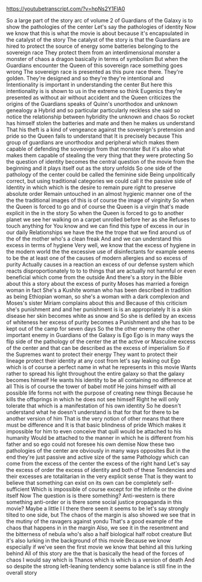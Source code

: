 https://youtubetranscript.com/?v=hpNs2Y1FlA0

 So a large part of the story arc of volume 2 of Guardians of the Galaxy is to show the pathologies of the center Let's say the pathologies of identity Now we know that this is what the movie is about because it's encapsulated in the catalyst of the story The catalyst of the story is that the Guardians are hired to protect the source of energy some batteries belonging to the sovereign race They protect them from an interdimensional monster a monster of chaos a dragon basically in terms of symbolism But when the Guardians encounter the Queen of this sovereign race something goes wrong The sovereign race is presented as this pure race there. They're golden. They're designed and so they're they're intentional and Intentionality is important in understanding the center But here this intentionality is is shown to us in the extreme so think Eugenics they're presented as without air without accident and the Queen criticizes the origins of the Guardians speaks of Quinn's unorthodox and unknown genealogy a Hybrid and so particular particularly reckless she said so notice the relationship between hybridity the unknown and chaos So rocket has himself stolen the batteries and mate and then he makes us understand That his theft is a kind of vengeance against the sovereign's pretension and pride so the Queen fails to understand that It is precisely because This group of guardians are unorthodox and peripheral which makes them capable of defending the sovereign from that monster But it's also what makes them capable of stealing the very thing that they were protecting So the question of identity becomes the central question of the movie from the beginning and it plays itself out as the story unfolds So one side of the pathology of the center could be called the feminine side Being unpolitically correct, but using traditional categories we could call it the passive side of Identity in which which is the desire to remain pure right to preserve absolute order Remain untouched in an almost hygienic manner one of the the the traditional images of this is of course the image of virginity So when the Queen is forced to go and of course the Queen is a virgin that's made explicit in the in the story So when the Queen is forced to go to another planet we see her walking on a carpet unrolled before her as she Refuses to touch anything for You know and we can find this type of excess in our in our daily Relationships we have the the the trope that we find around us of the of the mother who's a clean freak And and we can understand this excess in terms of hygiene Very well, we know that the excess of hygiene in the modern world the the excessive use of disinfectants for example seems to be the at least one of the causes of modern allergies and so excess of purity Actually causes in a reaction an excess of our defense system which reacts disproportionately to to to things that are actually not harmful or even beneficial which come from the outside And there's a story in the Bible about this a story about the excess of purity Moses has married a foreign woman in fact She's a Kushite woman who has been described in tradition as being Ethiopian woman, so she's a woman with a dark complexion and Moses's sister Miriam complains about this and Because of this criticism she's punishment and and her punishment is is an appropriately It is a skin disease her skin becomes white as snow and So she is defiled by an excess of whiteness her excess of purity becomes a Punishment and she has to be kept out of the camp for seven days So the the other enemy the other important enemy in Guardians of the Galaxy is Ego Ego is in many ways the flip side of the pathology of the center the at the active or Masculine excess of the center and that can be described as the excess of imperialism So if the Supremes want to protect their energy They want to protect their lineage protect their identity at any cost from let's say leaking out Ego which is of course a perfect name in what he represents in this movie Wants rather to spread his light throughout the entire galaxy so that the galaxy becomes himself He wants his identity to be all containing no difference at all This is of course the tower of babel motif He joins himself with all possible life forms not with the purpose of creating new things Because he kills the offsprings in which he does not see himself Right he will only tolerate that which is a manifestation of his own identity So he doesn't understand what he doesn't understand is that for that for there to be another version of him That is the very notion of other means that there must be difference and It is that basic blindness of pride Which makes it impossible for him to even conceive that quill would be attached to his humanity Would be attached to the manner in which he is different from his father and so ego could not foresee his own demise Now these two pathologies of the center are obviously in many ways opposites But in the end they're just passive and active size of the same Pathology which can come from the excess of the center the excess of the right hand Let's say the excess of order the excess of identity and both of these Tendencies and their excesses are totalitarian in the very explicit sense That is they want to believe that something can exist on its own can be completely self-sufficient Which is impossible of course except for the infinite or the divine itself Now The question is is there something? Anti-western is there something anti-order or is there some social justice propaganda in this movie? Maybe a little I I there there seem it seems to be let's say strongly tilted to one side, but The chaos of the margin is also showed we see that in the mutiny of the ravagers against yondu That's a good example of the chaos that happens in in the margin Also, we see it in the resentment and the bitterness of nebula who's also a half biological half robot creature But it's also lurking in the background of this movie Because we know especially if we've seen the first movie we know that behind all this lurking behind All of this story are the that is basically the head of the forces of chaos I would say which is Thanos which is which is a version of death And so despite the strong left-leaning tendency some balance is still fine in the overall story